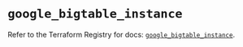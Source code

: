 # `google_bigtable_instance`

Refer to the Terraform Registry for docs: [`google_bigtable_instance`](https://registry.terraform.io/providers/hashicorp/google/6.43.0/docs/resources/bigtable_instance).
